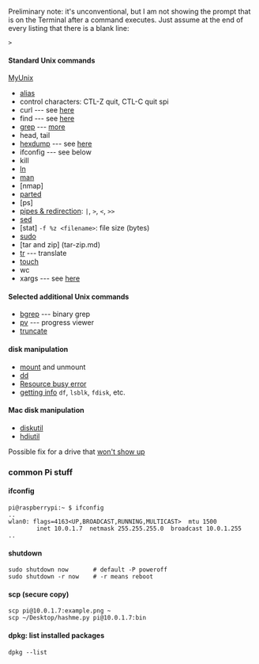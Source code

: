 Preliminary note:  it's unconventional, but I am not showing the prompt that is on the Terminal after a command executes.  Just assume at the end of every listing that there is a blank line:

```
>
```

#### Standard Unix commands

[MyUnix](https://github.com/telliott99/MyUnix)

- [alias](alias.md)
- control characters:  CTL-Z quit, CTL-C quit spi
- curl --- see [here](https://github.com/telliott99/MyUnix/blob/master/unix/curl.rst)
- find --- see [here](https://github.com/telliott99/MyUnix/blob/master/unix/find.rst)
- [grep](grep.md) --- [more](https://github.com/telliott99/MyUnix/blob/master/unix/grep.rst)
- head, tail
- [hexdump](hexdump.md) --- see [here](https://github.com/telliott99/MyUnix/blob/master/unix/hexdump.rst)
- ifconfig --- see below
- kill
- [ln](ln.md)
- [man](man.md)
- [nmap]
- [parted](../linux/parted.md)
- [ps]
- [pipes & redirection](pipe.md):  ``|``, ``>``, ``<``, ``>>``
- [sed](sed.md)
- [stat] ``-f %z <filename>``:  file size (bytes)
- [sudo](sudo.md)
- [tar and zip] (tar-zip.md)
- [tr](tr.md) --- translate
- [touch](touch.md)
- wc
- xargs --- see [here](https://github.com/telliott99/MyUnix/blob/master/unix/xargs.rst)

#### Selected additional Unix commands

- [bgrep](bgrep.md) --- binary grep
- [pv](pv.md) --- progress viewer
- [truncate](truncate.md)

#### disk manipulation

- [mount](mount.md) and unmount
- [dd](dd.md)
- [Resource busy error](resource-busy.md)
- [getting info](show-info.md) ``df``, ``lsblk``, ``fdisk``, etc.

#### Mac disk manipulation

- [diskutil](diskutil.md)
- [hdiutil](hdiutil.md)

Possible fix for a drive that [won't show up](borked-drive.md)

### common Pi stuff

#### ifconfig

```
pi@raspberrypi:~ $ ifconfig
..
wlan0: flags=4163<UP,BROADCAST,RUNNING,MULTICAST>  mtu 1500
        inet 10.0.1.7  netmask 255.255.255.0  broadcast 10.0.1.255
..
```

#### shutdown

```
sudo shutdown now       # default -P poweroff
sudo shutdown -r now    # -r means reboot
```

#### scp (secure copy)

```
scp pi@10.0.1.7:example.png ~
scp ~/Desktop/hashme.py pi@10.0.1.7:bin
```

#### dpkg:  list installed packages

```
dpkg --list
```